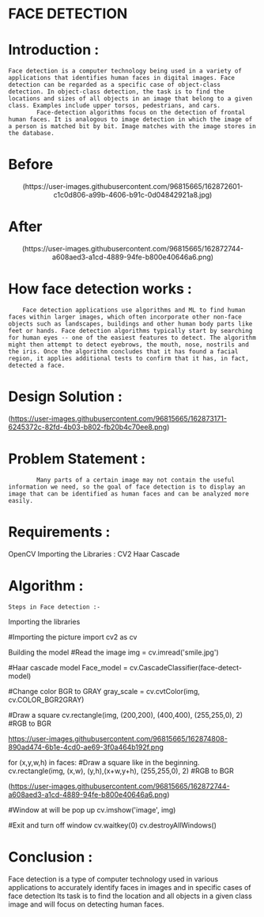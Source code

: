 # FACE DETECTION
# Introduction :
 	Face detection is a computer technology being used in a variety of applications that identifies human faces in digital images. Face detection can be regarded as a specific case of object-class detection. In object-class detection, the task is to find the locations and sizes of all objects in an image that belong to a given class. Examples include upper torsos, pedestrians, and cars.
           	Face-detection algorithms focus on the detection of frontal human faces. It is analogous to image detection in which the image of a person is matched bit by bit. Image matches with the image stores in the database. 
# Before     
<p align="center">
  (https://user-images.githubusercontent.com/96815665/162872601-c1c0d806-a99b-4606-b91c-0d04842921a8.jpg)
</p>

# After
<p align="center">
(https://user-images.githubusercontent.com/96815665/162872744-a608aed3-a1cd-4889-94fe-b800e40646a6.png)
 </p>

# How face detection works : 
        Face detection applications use algorithms and ML to find human faces within larger images, which often incorporate other non-face objects such as landscapes, buildings and other human body parts like feet or hands. Face detection algorithms typically start by searching for human eyes -- one of the easiest features to detect. The algorithm might then attempt to detect eyebrows, the mouth, nose, nostrils and the iris. Once the algorithm concludes that it has found a facial region, it applies additional tests to confirm that it has, in fact, detected a face.

 # Design Solution : 
 (https://user-images.githubusercontent.com/96815665/162873171-6245372c-82fd-4b03-b802-fb20b4c70ee8.png)

  # Problem Statement :
           	Many parts of a certain image may not contain the useful information we need, so the goal of face detection is to display an image that can be identified as human faces and can be analyzed more easily. 

# Requirements :
OpenCV
Importing the Libraries :
CV2
Haar  Cascade

# Algorithm :
	Steps in Face detection :-

Importing the libraries

#Importing the picture
import cv2 as cv

Building the model
#Read the image
 img = cv.imread('smile.jpg')

#Haar cascade model
Face_model = cv.CascadeClassifier(face-detect-model)

#Change color BGR to GRAY
gray_scale = cv.cvtColor(img, cv.COLOR_BGR2GRAY)

#Draw a square
cv.rectangle(img, (200,200), (400,400), (255,255,0), 2) 	#RGB to BGR

https://user-images.githubusercontent.com/96815665/162874808-890ad474-6b1e-4cd0-ae69-3f0a464b192f.png

for (x,y,w,h) in faces:
#Draw a square like in the beginning.
cv.rectangle(img, (x,w), (y,h),(x+w,y+h), (255,255,0), 2) 	#RGB to BGR

(https://user-images.githubusercontent.com/96815665/162872744-a608aed3-a1cd-4889-94fe-b800e40646a6.png)

#Window at will be pop up
cv.imshow('image', img)

#Exit and turn off window
 cv.waitkey(0)
cv.destroyAllWindows()

# Conclusion :
Face detection is a type of computer technology used in various applications to accurately identify faces in images and in specific cases of face detection Its task is to find the location and all objects in a given class image and will focus on detecting human faces.

